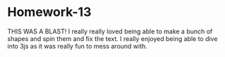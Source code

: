 # Homework-13
THIS WAS A BLAST! 
I really really loved being able to make a bunch of shapes and spin them and fix the text. I really enjoyed being able to dive into 
3js as it was really fun to mess around with.
